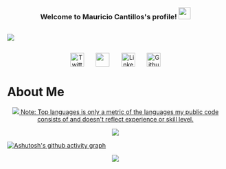 <h3 align="center">
  Welcome to Mauricio Cantillos's profile!
  <img src="https://media.giphy.com/media/hvRJCLFzcasrR4ia7z/giphy.gif" width="28">
</h3>
  <!-- Typing SVG by DenverCoder1 - https://github.com/DenverCoder1/readme-typing-svg -->
<div style="display: flex">
  <p align="center" >
    <a href="https://github.com/DenverCoder1/readme-typing-svg"><img style="justify-content: center" src="https://readme-typing-svg.herokuapp.com?size=24&color=6353FF&center=true&vCenter=true&width=520&lines=Full+Stack+Web+Developer;Technology+Lover+and+Creativity+Nerd;Passionate+About+New+Technologies;Anime+Fan+and+Avid+PC+Gamer"</a>
  </p>
</div>

<!-- Social icons section -->
<p align="center">
  <a href="https://twitter.com/MauroCantillo_"><img width="32px" alt="Twitter" title="Twitter" src="https://img.icons8.com/color/452/twitter--v1.png"/></a>
  &#8287;&#8287;&#8287;&#8287;&#8287;
  <a href="https://discord.gg/bvU7mrAt" alt="Gaming Server for Free Time" title="Gaming Server for Free Time"><img width="32px" src="https://img.icons8.com/color/452/discord-logo.png"/></a>
  &#8287;&#8287;&#8287;&#8287;&#8287;
  <a href="https://www.linkedin.com/in/mauricio-cantillo-moreno-374576184/"><img width="32px" alt="LinkedIn" title="Want to connect?" src="https://img.icons8.com/color/344/linkedin-circled--v1.png"/></a>
  &#8287;&#8287;&#8287;&#8287;&#8287;
  <a href="https://github.com/Zeraltz/"><img width="32px" alt="Github" title="My Github" src="https://img.icons8.com/nolan/344/github.png"/></a>
</p>

# About Me
<p align="center">
  <a href="https://git.io/streak-stats"><img src="https://github-readme-stats.vercel.app/api?username=anuraghazra&show_icons=true&theme=tokyonight"</a>
Note: Top languages is only a metric of the languages my public code consists of and doesn't reflect experience or skill level.
    </p>





<p align="center">
  <a href="https://git.io/streak-stats"><img src="https://github-readme-streak-stats.herokuapp.com/?user=Zeraltz&theme=tokyonight_duo"</a>
</p>

[![Ashutosh's github activity graph](https://activity-graph.herokuapp.com/graph?username=Zeraltz&theme=react-dark)](https://github.com/ashutosh00710/github-readme-activity-graph)
 
 <p align="center">
  <a href="https://github.com/ryo-ma/github-profile-trophy"><img src="https://github-profile-trophy.vercel.app/?username=Zeraltz&theme=dark_lover"</a>
</p>
